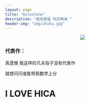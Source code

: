 ```yaml
---
layout: page
title: "milestone"
description: "能吃是福 吃完再减 "
header-img: "img/zhihu.jpg"
---
```



<center>
    <p><img src="http://7xlfkx.com1.z0.glb.clouddn.com/white2.jpg" align="center"></p>
</center>


### 代表作：


真遗憾 我这样的凡夫俗子没有代表作

就想问问谁能带我数学上分


# I LOVE HICA


